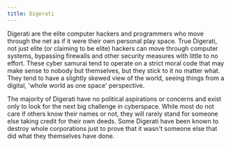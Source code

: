 ```yaml
---
title: Digerati
---
```


Digerati are the elite computer hackers and programmers who move through the net
as if it were their own personal play space. True Digerati, not just elite (or
claiming to be elite) hackers can move through computer systems, bypassing
firewalls and other security measures with little to no effort. These cyber
samurai tend to operate on a strict moral code that may make sense to nobody but
themselves, but they stick to it no matter what. They tend to have a slightly
skewed view of the world, seeing things from a digital, 'whole world as one
space' perspective.

The majority of Digerati have no political aspirations or concerns and exist
only to look for the next big challenge in cyberspace. While most do not care if
others know their names or not, they will rarely stand for someone else taking
credit for their own deeds. Some Digerati have been known to destroy whole
corporations just to prove that it wasn't someone else that did what they
themselves have done.